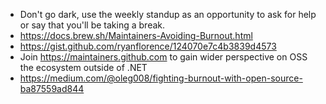 * Don't go dark, use the weekly standup as an opportunity to ask for help or say that you'll be taking a break.
* https://docs.brew.sh/Maintainers-Avoiding-Burnout.html
* https://gist.github.com/ryanflorence/124070e7c4b3839d4573
* Join https://maintainers.github.com to gain wider perspective on OSS the ecosystem outside of .NET
* https://medium.com/@oleg008/fighting-burnout-with-open-source-ba87559ad844
